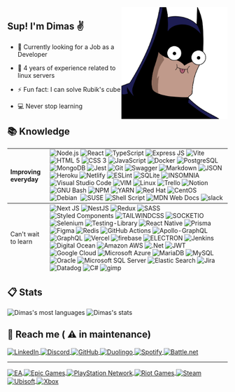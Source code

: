 <img align="right" height="255em" src="./assets/batma.png">

## Sup! I'm Dimas &#9996;

- &#128188; Currently looking for a Job as a Developer

- &#128170; 4 years of experience related to linux servers

- &#9889; Fun fact: I can solve Rubik's cube

- &#128187; Never stop learning

## &#128218; Knowledge <br clear="right" >

<table>
    <tbody>
        <tr>
            <td>
                <strong>Improving everyday</strong>
            </td>
            <td>
             <img src="https://img.shields.io/badge/Node.js-43853D?style=for-the-badge&logo=node.js&logoColor=white" alt="Node.js"/>
             <img src="https://img.shields.io/badge/React-20232A?style=for-the-badge&logo=react&logoColor=61DAFB" alt="React" />
             <img src="https://img.shields.io/badge/TypeScript-007ACC?style=for-the-badge&logo=typescript&logoColor=white" alt="TypeScript" />           
             <img src="https://img.shields.io/badge/Express.js-404D59?style=for-the-badge&logo=express" alt="Express JS" />  
             <img src="https://img.shields.io/badge/vite-%23646CFF.svg?style=for-the-badge&logo=vite&logoColor=white" alt="Vite" />             
            <img src="https://img.shields.io/badge/HTML5-E34F26?style=for-the-badge&logo=html5&logoColor=white" alt="HTML 5" />
            <img src="https://img.shields.io/badge/CSS3-1572B6?style=for-the-badge&logo=css3&logoColor=white" alt="CSS 3" />
            <img src="https://img.shields.io/badge/JavaScript-323330?style=for-the-badge&logo=javascript&logoColor=F7DF1E" alt="JavaScript" />            
            <img src="https://img.shields.io/badge/Docker-2496ED?style=for-the-badge&logo=docker&logoColor=white" alt="Docker" />
            <img src="https://img.shields.io/badge/PostgreSQL-316192?style=for-the-badge&logo=postgresql&logoColor=white" alt="PostgreSQL" />
            <img src="https://img.shields.io/badge/MongoDB-4EA94B?style=for-the-badge&logo=mongodb&logoColor=white" alt="MongoDB" />
            <img src="https://img.shields.io/badge/Jest-323330?style=for-the-badge&logo=Jest&logoColor=white" alt="Jest" />
            <img src="https://img.shields.io/badge/GIT-E44C30?style=for-the-badge&logo=git&logoColor=white" alt="Git" />
            <img src="https://img.shields.io/badge/-Swagger-%23Clojure?style=for-the-badge&logo=swagger&logoColor=white" alt="Swagger" />
            <img src="https://img.shields.io/badge/Markdown-000000?style=for-the-badge&logo=markdown&logoColor=white" alt="Markdown" />
            <img src="https://img.shields.io/badge/json-5E5C5C?style=for-the-badge&logo=json&logoColor=white" alt="JSON" />
            <img src="https://img.shields.io/badge/Heroku-430098?style=for-the-badge&logo=heroku&logoColor=white" alt="Heroku" />
            <img src="https://img.shields.io/badge/netlify-%23000000.svg?style=for-the-badge&logo=netlify&logoColor=#00C7B7" alt="Netlify" />
            <img src="https://img.shields.io/badge/ESLint-4B3263?style=for-the-badge&logo=eslint&logoColor=white" alt="ESLint" />
            <img src="https://img.shields.io/badge/SQLite-07405E?style=for-the-badge&logo=sqlite&logoColor=white" alt="SQLite" />
            <img src="https://img.shields.io/badge/Insomnia-5849be?style=for-the-badge&logo=Insomnia&logoColor=white" alt="INSOMNIA" />
            <img src="https://img.shields.io/badge/Visual_Studio_Code-0078D4?style=for-the-badge&logo=visual%20studio%20code&logoColor=white" alt="Visual Studio Code" />
            <img src="https://img.shields.io/badge/VIM-%2311AB00.svg?&style=for-the-badge&logo=vim&logoColor=white" alt="VIM" />                
            <img src="https://img.shields.io/badge/Linux-FCC624?style=for-the-badge&logo=linux&logoColor=black" 
            alt="Linux" />
            <img src="https://img.shields.io/badge/Trello-0052CC?style=for-the-badge&logo=trello&logoColor=white" alt="Trello" />
            <img src="https://img.shields.io/badge/Notion-000000?style=for-the-badge&logo=notion&logoColor=white" alt="Notion" />
            <img src="https://img.shields.io/badge/GNU%20Bash-4EAA25?style=for-the-badge&logo=GNU%20Bash&logoColor=white" alt="GNU Bash" />
            <img src="https://img.shields.io/badge/npm-CB3837?style=for-the-badge&logo=npm&logoColor=white" alt="NPM" />
            <img src="https://img.shields.io/badge/Yarn-2C8EBB?style=for-the-badge&logo=yarn&logoColor=white" alt="YARN" />
            <img src="https://img.shields.io/badge/Red%20Hat-EE0000?style=for-the-badge&logo=redhat&logoColor=white" alt="Red Hat" />
            <img src="https://img.shields.io/badge/Cent%20OS-262577?style=for-the-badge&logo=CentOS&logoColor=white" alt="CentOS" />
            <img src="https://img.shields.io/badge/Debian-A81D33?style=for-the-badge&logo=debian&logoColor=white" alt="Debian" />
            <img src="https://img.shields.io/badge/Ubuntu-E95420?style=for-the-badge&logo=ubuntu&logoColor=white" alt="" />
            <img src="https://img.shields.io/badge/SUSE-0C322C?style=for-the-badge&logo=SUSE&logoColor=white" alt="SUSE" />
            <img src="https://img.shields.io/badge/shell_script-%23121011.svg?style=for-the-badge&logo=gnu-bash&logoColor=white" alt="Shell Script">
            <img src="https://img.shields.io/badge/MDN_Web_Docs-black?style=for-the-badge&logo=mdnwebdocs&logoColor=white" alt="MDN Web Docs" />
            <img src="https://img.shields.io/badge/Slack-4A154B?style=for-the-badge&logo=slack&logoColor=white" alt="slack" />
            </td>
        </tr>
    </tbody>
    <tfoot>
         <tr>
            <td>
                Can't wait to learn
            </td>
            <td>
                <img src="https://img.shields.io/badge/Next-black?style=for-the-badge&logo=next.js&logoColor=white" alt="Next JS" />
                <img src="https://img.shields.io/badge/nestjs-%23E0234E.svg?style=for-the-badge&logo=nestjs&logoColor=white" alt="NestJS" />
                <img src="https://img.shields.io/badge/redux-%23593d88.svg?style=for-the-badge&logo=redux&logoColor=white" alt="Redux" />
                <img src="https://img.shields.io/badge/SASS-hotpink.svg?style=for-the-badge&logo=SASS&logoColor=white" alt="SASS">
                <img src="https://img.shields.io/badge/styled--components-DB7093?style=for-the-badge&logo=styled-components&logoColor=white" alt="Styled Components" />
                <img src="https://img.shields.io/badge/Tailwind_CSS-38B2AC?style=for-the-badge&logo=tailwind-css&logoColor=white" alt="TAILWINDCSS" />
                <img src="https://img.shields.io/badge/Socket.io-010101?&style=for-the-badge&logo=Socket.io&logoColor=white" alt="SOCKETIO" />
                <img src="https://img.shields.io/badge/-selenium-%43B02A?style=for-the-badge&logo=selenium&logoColor=white" alt="Selenium" />                
                <img src="https://img.shields.io/badge/-TestingLibrary-%23E33332?style=for-the-badge&logo=testing-library&logoColor=white" alt="Testing-Library" />                
                <img src="https://img.shields.io/badge/React_Native-20232A?style=for-the-badge&logo=react&logoColor=61DAFB" alt="React Native" />
                <img src="https://img.shields.io/badge/Prisma-3982CE?style=for-the-badge&logo=Prisma&logoColor=white" alt="Prisma" />
                <img src="https://img.shields.io/badge/Figma-FF3366?style=for-the-badge&logo=figma&logoColor=white" alt="Figma" />
                <img src="https://img.shields.io/badge/redis-%23DD0031.svg?style=for-the-badge&logo=redis&logoColor=white" alt="Redis" />
                <img src="https://img.shields.io/badge/GitHub_Actions-2088FF?style=for-the-badge&logo=github-actions&logoColor=white" alt="GitHub Actions" />
                <img src="https://img.shields.io/badge/-ApolloGraphQL-311C87?style=for-the-badge&logo=apollo-graphql" alt="Apollo-GraphQL" />
                <img src="https://img.shields.io/badge/-GraphQL-E10098?style=for-the-badge&logo=graphql&logoColor=white" alt="GraphQL" />
                <img src="https://img.shields.io/badge/Vercel-000000?style=for-the-badge&logo=vercel&logoColor=white" alt="Vercel" />
                <img src="https://img.shields.io/badge/Firebase-F29D0C?style=for-the-badge&logo=firebase&logoColor=white" alt="firebase" />
                <img src="https://img.shields.io/badge/Electron-2B2E3A?style=for-the-badge&logo=electron&logoColor=9FEAF9" alt="ELECTRON" />
                <img src="https://img.shields.io/badge/jenkins-%232C5263.svg?style=for-the-badge&logo=jenkins&logoColor=white" alt="Jenkins" />
                <img src="https://img.shields.io/badge/Digital_Ocean-0080FF?style=for-the-badge&logo=DigitalOcean&logoColor=white" alt="Digital Ocean" />
                <img src="https://img.shields.io/badge/Amazon_AWS-232F3E?style=for-the-badge&logo=amazon-aws&logoColor=white" alt="Amazon AWS" /> <img src="https://img.shields.io/badge/.NET-5C2D91?style=for-the-badge&logo=.net&logoColor=white" alt=".Net">
                <img src="https://img.shields.io/badge/JWT-black?style=for-the-badge&logo=JSON%20web%20tokens" alt="JWT" />
                <img src="https://img.shields.io/badge/Google_Cloud-4285F4?style=for-the-badge&logo=google-cloud&logoColor=white" alt="Google Cloud" />                
                <img src="https://img.shields.io/badge/Microsoft_Azure-0089D6?style=for-the-badge&logo=microsoft-azure&logoColor=white" alt="Microsoft Azure" />
                <img src="https://img.shields.io/badge/MariaDB-003545?style=for-the-badge&logo=mariadb&logoColor=white" alt="MariaDB" />
                <img src="https://img.shields.io/badge/MySQL-005C84?style=for-the-badge&logo=mysql&logoColor=white" alt="MySQL" />
                <img src="https://img.shields.io/badge/Oracle-F80000?style=for-the-badge&logo=oracle&logoColor=black" alt="Oracle" />
                <img src="https://img.shields.io/badge/Microsoft_SQL_Server-CC2927?style=for-the-badge&logo=microsoft-sql-server&logoColor=white" alt="Microsoft SQL Server" />
                <img src="https://img.shields.io/badge/Elastic_Search-005571?style=for-the-badge&logo=elasticsearch&logoColor=white" alt="Elastic Search" />
                <img src="https://img.shields.io/badge/Jira-0052CC?style=for-the-badge&logo=Jira&logoColor=white" alt="Jira" />
                <img src="https://img.shields.io/badge/datadog-%23632CA6.svg?style=for-the-badge&logo=datadog&logoColor=white" alt="Datadog">
                <img src="https://img.shields.io/badge/c%23-%23239120.svg?style=for-the-badge&logo=c-sharp&logoColor=white" alt="C#">
                <img src="https://img.shields.io/badge/gimp-5C5543?style=for-the-badge&logo=gimp&logoColor=white" alt="gimp" />
            </td>
        </tr>
    </tfoot>
</table>

## &#128203; Stats

<p>
    <img width="360em" src="https://github-readme-stats.vercel.app/api/top-langs/?username=dimas-prates&layout=compact&theme=nightowl" alt="Dimas's most languages"/>
    <img width="430em" src="https://github-readme-stats.vercel.app/api?username=dimas-prates&show_icons=true&theme=nightowl" alt="Dimas's stats"/>
</p>

## &#128243; Reach me ( :warning: in maintenance)

<p>
    <a href="https://www.linkedin.com/in/dimas-prates" target="_blank">
        <img align="center" src="https://img.shields.io/badge/LinkedIn-0077B5?style=for-the-badge&logo=linkedin&logoColor=white" alt="LinkedIn"/>
    </a>
    <a href="https://discordapp.com/users/711755910778978386" target="_blank">
        <img align="center" src="https://img.shields.io/badge/Discord-7289DA?style=for-the-badge&logo=discord&logoColor=white" alt="Discord"/>
    </a>
    <a href="https://github.com/dimas-prates" target="_blank">
        <img align="center" src="https://img.shields.io/badge/GitHub-000000?style=for-the-badge&logo=github&logoColor=white" alt="GitHub"/>
    </a>
    <a href="https://duolingo.com/dimas_prates" target="_blank">
        <img align="center" src="https://img.shields.io/badge/Duolingo-58CC02?style=for-the-badge&logo=Duolingo&logoColor=white" alt="Duolingo" />
    </a>
    <a href="https://open.spotify.com/user/tzxviw7ju85soxivb5us8i7jl" target="_blank">
        <img align="center" src="https://img.shields.io/badge/Spotify-1ED760?&style=for-the-badge&logo=spotify&logoColor=white" alt="Spotify"/>
    </a>
    <a href="#" target="_blank">
        <img align="center" src="https://img.shields.io/badge/battle.net-%2300AEFF.svg?style=for-the-badge&logo=battle.net&logoColor=white" alt="Battle.net"/>
    </a>
    <hr>
    <a href="#" target="_blank">
        <img align="center" src="https://img.shields.io/badge/ea-%23000000.svg?style=for-the-badge&logo=ea&logoColor=white" alt="EA"/>
    </a>
    <a href="#" target="_blank">
        <img align="center" src="https://img.shields.io/badge/epicgames-%23313131.svg?style=for-the-badge&logo=epicgames&logoColor=white" alt="Epic Games"/>
    </a>
    <a href="#" target="_blank">
        <img align="center" src="https://img.shields.io/badge/PSN-%230070D1.svg?style=for-the-badge&logo=Playstation&logoColor=white" alt="PlayStation Network"/>
    </a>
    <a href="#" target="_blank">
        <img align="center" src="https://img.shields.io/badge/riotgames-D32936.svg?style=for-the-badge&logo=riotgames&logoColor=white" alt="Riot Games"/>
    </a>
    <a href="#" target="_blank">
        <img align="center" src="https://img.shields.io/badge/steam-%23000000.svg?style=for-the-badge&logo=steam&logoColor=white" alt="Steam"/>
    </a>
    <a href="#" target="_blank">
        <img align="center" src="https://img.shields.io/badge/Ubisoft-%23F5F5F5.svg?style=for-the-badge&logo=Ubisoft&logoColor=black" alt="Ubisoft"/>
    </a>
    <a href="#" target="_blank">
        <img align="center" src="https://img.shields.io/badge/xbox-%23107C10.svg?style=for-the-badge&logo=xbox&logoColor=white" alt="Xbox"/>
    </a>
</p>

<!--
### Hi there 👋

**dimas-prates/dimas-prates** is a ✨ _special_ ✨ repository because its `README.md` (this file) appears on your GitHub profile.

Here are some ideas to get you started:

- 🔭 I’m currently working on ...
- 🌱 I’m currently learning ...
- 👯 I’m looking to collaborate on ...
- 🤔 I’m looking for help with ...
- 💬 Ask me about ...
- 📫 How to reach me: ...
- 😄 Pronouns: ...
- ⚡ Fun fact: ...
-->
